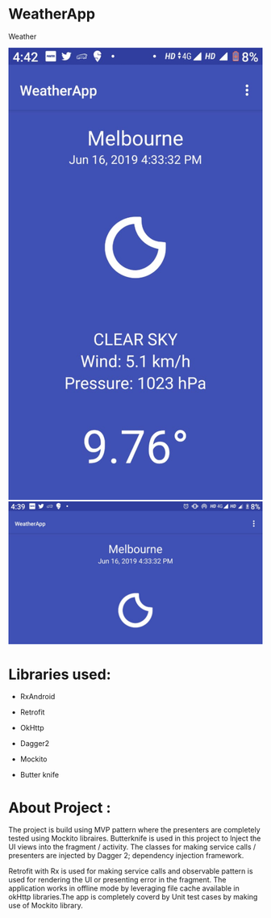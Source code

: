 # WeatherApp
Weather 

![Potrait Mode](https://github.com/premarumugam/WeatherApp/blob/master/Weather_potrait.jpeg)
![Landscape Mode](https://github.com/premarumugam/WeatherApp/blob/master/Weather_Landscape.jpeg)


# Libraries used:

*	RxAndroid

*	Retrofit

*	OkHttp

*	Dagger2

*	Mockito

*	Butter knife



# About Project :
The project is build using MVP pattern where the presenters are completely tested using Mockito libraires. Butterknife is used in this project to lnject the UI views into the fragment / activity. The classes for making service calls / presenters are injected by Dagger 2; dependency injection framework. 

Retrofit with Rx is used for making service calls and observable pattern is used for rendering the UI or presenting error in the fragment.
The application works in offline mode by leveraging file cache available in okHttp libraries.The app is completely coverd by Unit test cases by making use of Mockito library.
